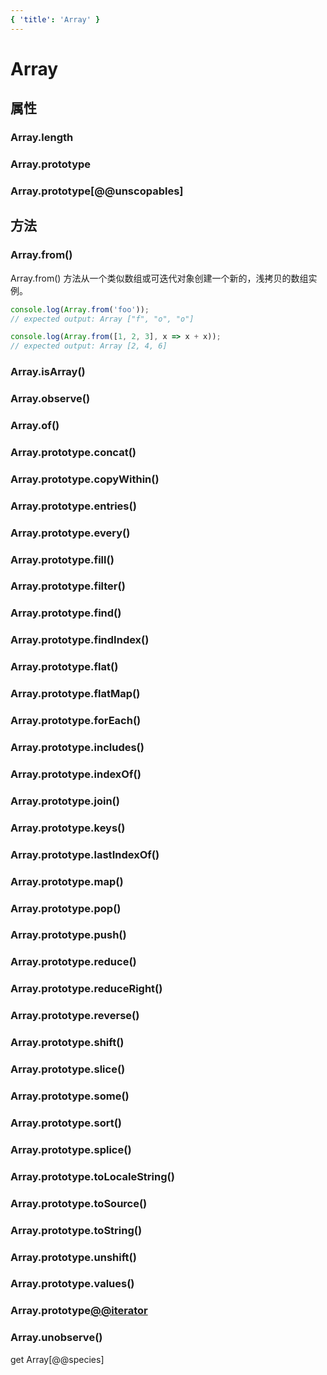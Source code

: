 ```yaml
---
{ 'title': 'Array' }
---
```



# Array


## 属性

### Array.length


### Array.prototype

### Array.prototype[@@unscopables]


## 方法
### Array.from()
Array.from() 方法从一个类似数组或可迭代对象创建一个新的，浅拷贝的数组实例。
```js
console.log(Array.from('foo'));
// expected output: Array ["f", "o", "o"]

console.log(Array.from([1, 2, 3], x => x + x));
// expected output: Array [2, 4, 6]
```
### Array.isArray()


### Array.observe()


### Array.of()


### Array.prototype.concat()


### Array.prototype.copyWithin()


### Array.prototype.entries()


### Array.prototype.every()


### Array.prototype.fill()


### Array.prototype.filter()


### Array.prototype.find()


### Array.prototype.findIndex()


### Array.prototype.flat()


### Array.prototype.flatMap()


### Array.prototype.forEach()


### Array.prototype.includes()


### Array.prototype.indexOf()


### Array.prototype.join()


### Array.prototype.keys()


### Array.prototype.lastIndexOf()


### Array.prototype.map()


### Array.prototype.pop()


### Array.prototype.push()


### Array.prototype.reduce()


### Array.prototype.reduceRight()


### Array.prototype.reverse()


### Array.prototype.shift()


### Array.prototype.slice()


### Array.prototype.some()


### Array.prototype.sort()


### Array.prototype.splice()


### Array.prototype.toLocaleString()


### Array.prototype.toSource()


### Array.prototype.toString()


### Array.prototype.unshift()


### Array.prototype.values()


### Array.prototype[@@iterator]()


### Array.unobserve()
get Array[@@species]

